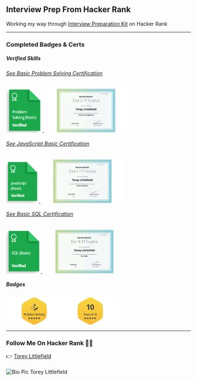 ## Interview Prep From Hacker Rank
Working my way through [Interview Preparation Kit](https://www.hackerrank.com/interview/interview-preparation-kit) on Hacker Rank

---

### Completed Badges & Certs

##### Verified Skills

###### [See Basic Problem Solving Certification](https://www.hackerrank.com/certificates/167138db4708)

<a href="https://www.hackerrank.com/certificates/167138db4708" rel="nofollow">
<img height=120 alt="Problem Solving Basic Badge"  src="https://raw.githubusercontent.com/toreylittlefield/HackerRank/d2053a232970d555dccc798c31b5c2a16c553bfd/Badges%20and%20Images/Basic%20Problem%20Solving%20Hacker%20Rank%20.png" style="transform: translateY(0.1em); background: white;">

<img height=120 alt="Problem Solving Basic Certificate"  src="https://raw.githubusercontent.com/toreylittlefield/HackerRank/master/Badges%20and%20Images/problem_solving_basic_skill.png" style="transform: translateY(0.1em); background: white;">
</a>

###### [See JavaScript Basic Certification](https://www.hackerrank.com/certificates/d106f75af771)

<a href="https://www.hackerrank.com/certificates/d106f75af771" rel="nofollow">
<img height=120 alt="JavaScript Basic Badge" src="https://raw.githubusercontent.com/toreylittlefield/HackerRank/master/Badges%20and%20Images/JavaScript%20Basic%20Certification%20Hacker%20Rank.png" style="transform: translateY(0.1em); background: white;">

<img height=120 alt="JavaScript Basic Certification" src="https://raw.githubusercontent.com/toreylittlefield/HackerRank/master/Badges%20and%20Images/JavaScript_basic_skill.png" style="transform: translateY(0.1em); background: white;">
</a>

###### [See Basic SQL Certification](https://www.hackerrank.com/certificates/068c2d25d62d)

<a href="https://www.hackerrank.com/certificates/068c2d25d62d" rel="nofollow">
<img height=120 alt="SQL Basic Badge"  src="https://raw.githubusercontent.com/toreylittlefield/HackerRank/master/Badges%20and%20Images/Basic%20SQL%20Hacker%20Rank%20.png" style="transform: translateY(0.1em); background: white;">

<img height=120 alt="SQL Basic Certificate"  src="https://raw.githubusercontent.com/toreylittlefield/HackerRank/bcba8d70047aaa412ec0bd7e3b20433a69b859e7/Badges%20and%20Images/SQL_basic_skill.png" style="transform: translateY(0.1em); background: white;">
</a>

##### Badges

<div style="pointer-events:none; display:flex; flex-wrap:row;">
<img  height=80 src="https://raw.githubusercontent.com/toreylittlefield/HackerRank/master/Badges%20and%20Images/problem_solving_5_star.png" alt="Problem Solving Badge 5 Star" style="transform: translateY(0.1em); background: white; height: 80px; pointer-events:none;">

<img height=80 src="https://raw.githubusercontent.com/toreylittlefield/HackerRank/master/Badges%20and%20Images/10_days_of_javascript_5_star.png" alt="10 Days Of JavaScript" style="transform: translateY(0.1em); background: white; pointer-events:none;">
</div>



---

### Follow Me On Hacker Rank 👨‍💻
<div>
    <div style="margin-bottom: 20px">
        👉
        <a style="margin-right: 10px;" href="https://www.hackerrank.com/toreylittlefield" rel="nofollow">
            Torey Littlefield
        </a>
        </br>
    </div>
<p></p>
<img height=40  src="https://avatars.githubusercontent.com/u/52614742?v=4" alt="Bio Pic Torey Littlefield" style="transform: translateY(0.1e; background: white; pointer-events:none; margin-top: 10px" >
</div>



